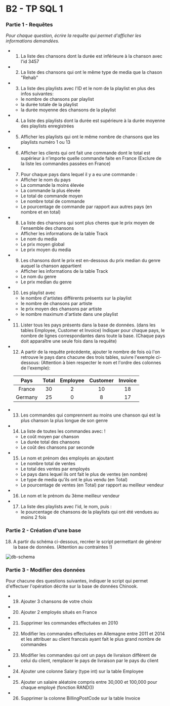 # B2 - TP SQL 1



### Partie 1 - Requêtes

*Pour chaque question, écrire la requête qui permet d'afficher les informations demandées.*



- 1) La liste des chansons dont la durée est inférieure à la chanson avec l'id 3457

- 2) La liste des chansons qui ont le même type de media que la chason "Rehab"

- 3) La liste des playlists avec l'ID et le nom de la playlist en plus des infos suivantes:

  - le nombre de chansons par playlist
  - la durée totale de la playlist
  - la durée moyenne des chansons de la playlist

- 4) La liste des playlists dont la durée est supérieure à la durée moyenne des playlists enregistrées

- 5) Afficher les playlists qui ont le même nombre de chansons que les playlists numéro 1 ou 13

- 6) Afficher les clients qui ont fait une commande dont le total est supérieur à n'importe quelle commande faite en France (Exclure de la liste les commandes passées en France)

- 7) Pour chaque pays dans lequel il y a eu une commande :

  - Afficher le nom du pays
  - La commande la moins élevée
  - La commande la plus élevée
  - Le total de commande moyen
  - Le nombre total de commande
  - Le pourcentage de commande par rapport aux autres pays (en nombre et en total)

- 8) La liste des chansons qui sont plus cheres que le prix moyen de l'ensemble des chansons

  - Afficher les informations de la table Track
  - Le nom du media
  - Le prix moyen global
  - Le prix moyen du media

- 9) Les chansons dont le prix est en-dessous du prix median du genre auquel la chanson appartient

  - Afficher les informations de la table Track
  - Le nom du genre
  - Le prix median du genre

- 10) Les playlist avec

  - le nombre d'artistes différents présents sur la playlist
  - le nombre de chansons par artiste
  - le prix moyen des chansons par artiste
  - le nombre maximum d'artiste dans une playlist

- 11) Lister tous les pays présents dans la base de données. (dans les tables Employee, Customer et Invoice) Indiquer pour chaque pays, le nombre de lignes correspondantes dans toute la base. (Chaque pays doit apparaître une seule fois dans la requête)

- 12) A partir de la requête précédente, ajouter le nombre de fois où l'on retrouve le pays dans chacune des trois tables, suivre l'exemple ci-dessous: (Attention à bien respecter le nom et l'ordre des colonnes de l'exemple):

  |  Pays   | Total | Employee | Customer | Invoice |
  | :-----: | :---: | :------: | :------: | :-----: |
  | France  |  30   |    2     |    10    |   18    |
  | Germany |  25   |    0     |    8     |   17    |

- 13) Les commandes qui comprennent au moins une chanson qui est la plus chanson la plus longue de son genre

- 14) La liste de toutes les commandes avec:
!
  - Le coût moyen par chanson
  - La durée total des chansons
  - Le coût des chansons par seconde

- 15) Le nom et prénom des employés an ajoutant

  - Le nombre total de ventes
  - Le total des ventes par employés
  - Le pays dans lequel ils ont fait le plus de ventes (en nombre)
  - Le type de media qu'ils ont le plus vendu (en Total)
  - Le pourcentage de ventes (en Total) par rapport au meilleur vendeur

- 16) Le nom et le prénom du 3ème meilleur vendeur

- 17) La liste des playlists avec l'id, le nom, puis :
  
  - le pourcentage de chansons de la playlists qui ont été vendues au moins 2 fois



### Partie 2 - Création d'une base

18) A partir du schéma ci-dessous, recréer le script permettant de générer la base de données. (Attention au contraintes !)

![db-schema](https://lh3.googleusercontent.com/NfFLax1Pqb3xkhjzaxor7tv8CEZQ2P1migDYg5dOdmnrdZ5quNo1kcXZsb5I0-gh98Dp8GIMC9TRyoQd_wUzBaDzMBC6jxzu52asfkM3EpWaMrUApAycclBC7l5FbFO76fZw3RwN)



### Partie 3 - Modifier des données

Pour chacune des questions suivantes, indiquer le script qui permet d'effectuer l'opération décrite sur la base de données Chinook.

- 19) Ajouter 3 chansons de votre choix
- 20) Ajouter 2 employés situés en France
- 21) Supprimer les commandes effectuées en 2010
- 22) Modifier les commandes effectuées en Allemagne entre 2011 et 2014 et les attribuer au client francais ayant fait le plus grand nombre de commandes
- 23) Modifier les commandes qui ont un pays de livraison différent de celui du client, remplacer le pays de livraison par le pays du client
- 24) Ajouter une colonne Salary (type int) sur la table Employee
- 25) Ajouter un salaire aléatoire compris entre 30,000 et 100,000 pour chaque employé (fonction RAND())
- 26) Supprimer la colonne BillingPostCode sur la table Invoice



